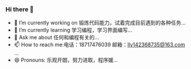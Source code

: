 ### Hi there 👋
- 🔭 I’m currently working on 锻炼代码能力，试着完成目前遇到的各种任务...
- 🌱 I’m currently learning 学习编程，学习界面编写...
- 💬 Ask me about 任何和编程有关的...
- 📫 How to reach me:电话：18717476039   邮箱：lly142368735@163.com ...
- 😄 Pronouns: 乐观开朗，努力进取，程序媛...
<!--
**llywzj/llywzj** is a ✨ _sp[README.md](https://github.com/llywzj/llywzj/files/9482008/README.md)
ecial_ ✨ repository because its `README.md` (this file) appears on your GitHub profile.

Here are some ideas to get you started:

- 🔭 I’m currently working on 锻炼代码能力，试着完成目前遇到的各种任务...
- 🌱 I’m currently learning 学习编程，学习界面编写...
- 👯 I’m looking to collaborate on ...
- 🤔 I’m looking for help with ...
- 💬 Ask me about 任何和编程有关的...
- 📫 How to reach me:电话：18717476039   邮箱：lly142368735@163.com ...
- 😄 Pronouns: 乐观开朗，努力进取，程序媛...
- ⚡ Fun fact: ...
-->
